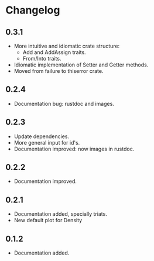 # Changelog

## 0.3.1

- More intuitive and idiomatic crate structure: 
  - Add and AddAssign traits.
  - From/Into traits.
- Idiomatic implementation of Setter and Getter methods.
- Moved from failure to thiserror crate.

## 0.2.4

- Documentation bug: rustdoc and images.

## 0.2.3

- Update dependencies. 
- More general input for id's. 
- Documentation improved: now images in rustdoc.

## 0.2.2

- Documentation improved.

## 0.2.1

- Documentation added, specially triats.
- New default plot for Density 

## 0.1.2

- Documentation added.